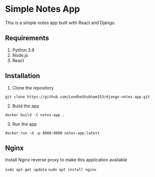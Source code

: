 # Simple Notes App
This is a simple notes app built with React and Django.

## Requirements
1. Python 3.9   
2. Node.js    
3. React
   
## Installation
1. Clone the repository
```
git clone https://github.com/LondheShubham153/django-notes-app.git
```
    
2. Build the app
```
docker build -t notes-app .
```

3. Run the app
```
docker run -d -p 8000:8000 notes-app:latest
```

## Nginx

Install Nginx reverse proxy to make this application available

`sudo apt-get update`
`sudo apt install nginx`
